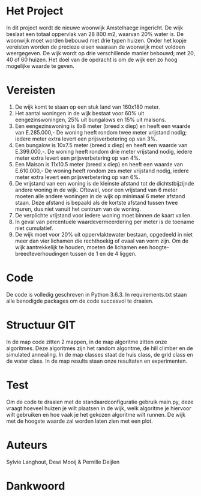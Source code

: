 # Het Project

In dit project wordt de nieuwe woonwijk Amstelhaege ingericht. De wijk beslaat een totaal oppervlak van 28 800 m2, waarvan 20% water is. De woonwijk moet worden bebouwd met drie typen huizen. Onder het kopje vereisten worden de precieze eisen waaraan de woonwijk moet voldoen weergegeven. De wijk wordt op drie verschillende manier bebouwd; met 20, 40 of 60 huizen. Het doel van de opdracht is om de wijk een zo hoog mogelijke waarde te geven.

# Vereisten
1. De wijk komt te staan op een stuk land van 160x180 meter.
2. Het aantal woningen in de wijk bestaat voor 60% uit eengezinswoningen, 25% uit bungalows en 15% uit maisons.
3. Een eengezinswoning is 8x8 meter (breed x diep) en heeft een waarde van E.285.000,- De woning heeft rondom twee meter vrijstand nodig; iedere meter extra levert een prijsverbetering op van 3%.
4. Een bungalow is 10x7.5 meter (breed x diep) en heeft een waarde van E.399.000,-. De woning heeft rondom drie meter vrijstand nodig, iedere meter extra levert een prijsverbetering op van 4%.
5. Een Maison is 11x10.5 meter (breed x diep) en heeft een waarde van E.610.000,- De woning heeft rondom zes meter vrijstand nodig, iedere meter extra levert een prijsverbetering op van 6%.
6. De vrijstand van een woning is de kleinste afstand tot de dichtstbijzijnde andere woning in de wijk. Oftewel, voor een vrijstand van 6 meter moeten alle andere woningen in de wijk op minimaal 6 meter afstand staan. Deze afstand is bepaald als de kortste afstand tussen twee muren, dus niet vanuit het centrum van de woning.
7. De verplichte vrijstand voor iedere woning moet binnen de kaart vallen.
8. In geval van percentuele waardevermeerdering per meter is de toename niet cumulatief.
9. De wijk moet voor 20% uit oppervlaktewater bestaan, opgedeeld in niet meer dan vier lichamen die rechthoekig of ovaal van vorm zijn. Om de wijk aantrekkelijk te houden, moeten de lichamen een hoogte-breedteverhoudingen tussen de 1 en de 4 liggen.

# Code

De code is volledig geschreven in Python 3.6.3. In requirements.txt staan alle benodigde packages om de code succesvol te draaien.

# Structuur GIT

In de map code zitten 2 mappen, in de map algoritme zitten onze algoritmes. Deze algoritmes zijn het random algoritme, de hill climber en de simulated annealing. In de map classes staat de  huis class, de grid class en de water class. In de map results staan onze resultaten en experimenten.

# Test

Om de code te draaien met de standaardconfiguratie gebruik
main.py, deze vraagt hoeveel huizen je wilt plaatsen in de wijk, welk algoritme je hiervoor wilt gebruiken en hoe vaak je het gekozen algoritme wilt runnen. De wijk met de hoogste waarde zal worden laten zien met een plot.

# Auteurs

Sylvie Langhout, Dewi Mooij & Pernille Deijlen

# Dankwoord


